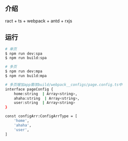 



## 介绍

ract + ts + webpack + antd + rxjs

## 运行

```bash
# 单页
$ npm run dev:spa
$ npm run build:spa

# 多页
$ npm run dev:mpa
$ npm run build:mpa

# 多页增加app需改build/webpack__configs/page.config.ts中
interface pageConfig {
    home:string  | Array<string>,
    ahaha:string  | Array<string>,
    user:string  | Array<string>
}

const configArr:ConfigArrType = [
    'home',
    'ahaha',
    'user',
]



```
